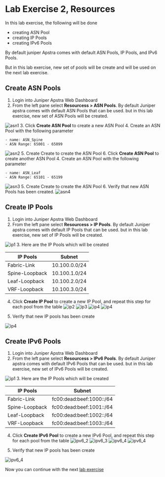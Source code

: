 # Lab Exercise 2, Resources

In this lab exercise, the following will be done
- creating ASN Pool
- creating IP Pools
- creating IPv6 Pools

By default juniper Apstra comes with default ASN Pools, IP Pools, and IPv6 Pools.

But in this lab exercise, new set of pools will be create and will be used on the next lab exercise.

## Create ASN Pools
1. Login into Juniper Apstra Web Dashboard
2. From the left pane select **Resourcess > ASN Pools**. By default Juniper apstra comes with default  ASN Pools that can be used. but in this lab exercise, new set of ASN Pools will be created.

![asn1](images/asn1.png)
3. Click **Create ASN Pool** to create a new ASN Pool
4. Create an ASN Pool with the following parameter

    - name: ASN_Spine
    - ASN Range: 65001 - 65099

![asn2](images/asn2.png)
5. Create Create to create the ASN Pool
6. Click **Create ASN Pool** to create another ASN Pool
4. Create an ASN Pool with the following parameter

    - name: ASN_Leaf
    - ASN Range: 65101 - 65199

![asn3](images/asn3.png)
5. Create Create to create the ASN Pool
6. Verify that new ASN Pools has been created.
![asn4](images/asn4.png)

## Create IP Pools
1. Login into Juniper Apstra Web Dashboard
2. From the left pane select **Resourcess > IP Pools**. By default Juniper apstra comes with default  IP Pools that can be used. but in this lab exercise, new set of IP Pools will be created.

![ip1](images/ip1.png)
3. Here are the IP Pools which will be created

IP Pools | Subnet
-|-
Fabric-Link | 10.100.0.0/24
Spine-Loopback | 10.100.1.0/24
Leaf-Loopback | 10.100.2.0/24
VRF-Loopback | 10.100.3.0/24


4. Click **Create IP Pool** to create a new IP Pool, and repeat this step for each pool from the table
![ip2](images/ip2.png)
![ip3](images/ip3.png)
![ip4](images/ip4.png)
![ip4](images/ip5.png)

5. Verify that new IP pools has been create

![ip4](images/ip6.png)

## Create IPv6 Pools
1. Login into Juniper Apstra Web Dashboard
2. From the left pane select **Resourcess > IPv6 Pools**. By default Juniper apstra comes with default  IPv6 Pools that can be used. but in this lab exercise, new set of IPv6 Pools will be created.

![ip1](images/ipv6_1.png)
3. Here are the IP Pools which will be created

IP Pools | Subnet
-|-
Fabric-Link | fc00:dead:beef:1000::/64
Spine-Loopback |  fc00:dead:beef:1001::/64
Leaf-Loopback |  fc00:dead:beef:1002::/64
VRF-Loopback |  fc00:dead:beef:1003::/64


4. Click **Create IPv6 Pool** to create a new IPv6 Pool, and repeat this step for each pool from the table
![ipv6_2](images/ipv6_2.png)
![ipv6_3](images/ipv6_3.png)
![ipv6_4](images/ipv6_4.png)
![ipv6_4](images/ipv6_5.png)

5. Verify that new IP pools has been create

![ipv6_4](images/ipv6_6.png)



Now you can continue with the next [lab exercise](LabExercise_3.md)